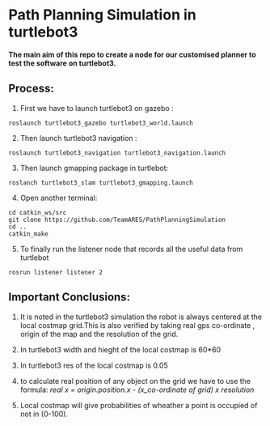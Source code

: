 #  Path Planning Simulation in turtlebot3
**The main aim of this repo to create a node for our customised planner to test the software on turtlebot3.**

## Process:
1. First we have to launch turtlebot3 on gazebo :
```
roslaunch turtlebot3_gazebo turtlebot3_world.launch

```
2. Then launch turtlebot3 navigation :
```
roslaunch turtlebot3_navigation turtlebot3_navigation.launch

```
3. Then launch gmapping package in turtlebot:
```
roslanch turtlebot3_slam turtlebot3_gmapping.launch
```
4. Open another terminal:
```
cd catkin_ws/src
git clone https://github.com/TeamARES/PathPlanningSimulation
cd ..
catkin_make
```
5. To finally run the listener node that records all the useful data from turtlebot
```
rosrun listener listener 2
```
## Important Conclusions:
1. It is noted in the turtlebot3 simulation the robot is always centered at the local costmap grid.This is also verified by taking real gps co-ordinate , origin of the map and the resolution of the grid.

2. In turtlebot3 width and hieght of the local costmap is 60*60

3. In turtlebot3 res of the local costmap is 0.05

4. to calculate real position of any object on the grid we have to use the formula:
*real x = origin.position.x - (x_co-ordinate of grid) x resolution*

5. Local costmap will give probabilities of wheather a point is occupied of not in (0-100).
